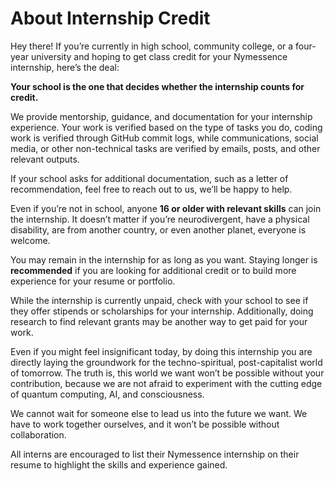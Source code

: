 # About Internship Credit

Hey there! If you’re currently in high school, community college, or a four-year university and hoping to get class credit for your Nymessence internship, here’s the deal:

**Your school is the one that decides whether the internship counts for credit.**  

We provide mentorship, guidance, and documentation for your internship experience. Your work is verified based on the type of tasks you do, coding work is verified through GitHub commit logs, while communications, social media, or other non-technical tasks are verified by emails, posts, and other relevant outputs.  

If your school asks for additional documentation, such as a letter of recommendation, feel free to reach out to us, we’ll be happy to help.  

Even if you’re not in school, anyone **16 or older with relevant skills** can join the internship. It doesn’t matter if you’re neurodivergent, have a physical disability, are from another country, or even another planet, everyone is welcome.  

You may remain in the internship for as long as you want. Staying longer is **recommended** if you are looking for additional credit or to build more experience for your resume or portfolio.  

While the internship is currently unpaid, check with your school to see if they offer stipends or scholarships for your internship. Additionally, doing research to find relevant grants may be another way to get paid for your work.  

Even if you might feel insignificant today, by doing this internship you are directly laying the groundwork for the techno-spiritual, post-capitalist world of tomorrow. The truth is, this world we want won’t be possible without your contribution, because we are not afraid to experiment with the cutting edge of quantum computing, AI, and consciousness.  

We cannot wait for someone else to lead us into the future we want. We have to work together ourselves, and it won’t be possible without collaboration.  

All interns are encouraged to list their Nymessence internship on their resume to highlight the skills and experience gained.
